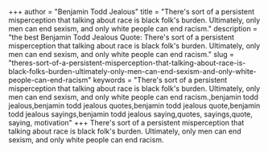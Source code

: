 +++
author = "Benjamin Todd Jealous"
title = "There's sort of a persistent misperception that talking about race is black folk's burden. Ultimately, only men can end sexism, and only white people can end racism."
description = "the best Benjamin Todd Jealous Quote: There's sort of a persistent misperception that talking about race is black folk's burden. Ultimately, only men can end sexism, and only white people can end racism."
slug = "theres-sort-of-a-persistent-misperception-that-talking-about-race-is-black-folks-burden-ultimately-only-men-can-end-sexism-and-only-white-people-can-end-racism"
keywords = "There's sort of a persistent misperception that talking about race is black folk's burden. Ultimately, only men can end sexism, and only white people can end racism.,benjamin todd jealous,benjamin todd jealous quotes,benjamin todd jealous quote,benjamin todd jealous sayings,benjamin todd jealous saying,quotes, sayings,quote, saying, motivation"
+++
There's sort of a persistent misperception that talking about race is black folk's burden. Ultimately, only men can end sexism, and only white people can end racism.
